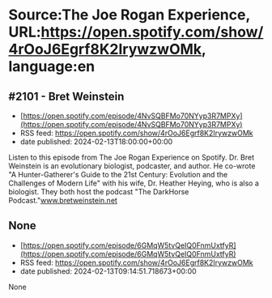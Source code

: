# Source:The Joe Rogan Experience, URL:https://open.spotify.com/show/4rOoJ6Egrf8K2IrywzwOMk, language:en

## #2101 - Bret Weinstein
 - [https://open.spotify.com/episode/4NvSQBFMo70NYyp3R7MPXy](https://open.spotify.com/episode/4NvSQBFMo70NYyp3R7MPXy)
 - RSS feed: https://open.spotify.com/show/4rOoJ6Egrf8K2IrywzwOMk
 - date published: 2024-02-13T18:00:00+00:00

Listen to this episode from The Joe Rogan Experience on Spotify. Dr. Bret Weinstein is an evolutionary biologist, podcaster, and author. He co-wrote "A Hunter-Gatherer's Guide to the 21st Century: Evolution and the Challenges of Modern Life" with his wife, Dr. Heather Heying, who is also a biologist. They both host the podcast "The DarkHorse Podcast."www.bretweinstein.net

## None
 - [https://open.spotify.com/episode/6GMqW5tvQeIQ0FnmUxtfyR](https://open.spotify.com/episode/6GMqW5tvQeIQ0FnmUxtfyR)
 - RSS feed: https://open.spotify.com/show/4rOoJ6Egrf8K2IrywzwOMk
 - date published: 2024-02-13T09:14:51.718673+00:00

None

